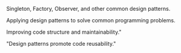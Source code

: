 Singleton, Factory, Observer, and other common design patterns.

Applying design patterns to solve common programming problems.

Improving code structure and maintainability."

"Design patterns promote code reusability."